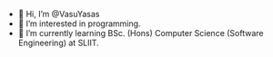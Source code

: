 - 👋 Hi, I’m @VasuYasas
- 👀 I’m interested in programming.
- 🌱 I’m currently learning BSc. (Hons) Computer Science (Software Engineering) at SLIIT.


<!---
VasuYasas/VasuYasas is a ✨ special ✨ repository because its `README.md` (this file) appears on your GitHub profile.
You can click the Preview link to take a look at your changes.
--->
